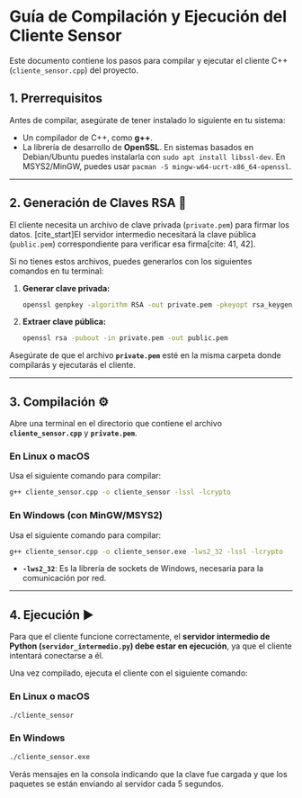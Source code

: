 
# Guía de Compilación y Ejecución del Cliente Sensor

Este documento contiene los pasos para compilar y ejecutar el cliente C++ (`cliente_sensor.cpp`) del proyecto.

## 1\. Prerrequisitos

Antes de compilar, asegúrate de tener instalado lo siguiente en tu sistema:

  * Un compilador de C++, como **g++**.
  * La librería de desarrollo de **OpenSSL**. En sistemas basados en Debian/Ubuntu puedes instalarla con `sudo apt install libssl-dev`. En MSYS2/MinGW, puedes usar `pacman -S mingw-w64-ucrt-x86_64-openssl`.

-----

## 2\. Generación de Claves RSA 🔑

El cliente necesita un archivo de clave privada (`private.pem`) para firmar los datos. [cite\_start]El servidor intermedio necesitará la clave pública (`public.pem`) correspondiente para verificar esa firma[cite: 41, 42].

Si no tienes estos archivos, puedes generarlos con los siguientes comandos en tu terminal:

1.  **Generar clave privada:**
    ```bash
    openssl genpkey -algorithm RSA -out private.pem -pkeyopt rsa_keygen_bits:2048
    ```
2.  **Extraer clave pública:**
    ```bash
    openssl rsa -pubout -in private.pem -out public.pem
    ```

Asegúrate de que el archivo **`private.pem`** esté en la misma carpeta donde compilarás y ejecutarás el cliente.

-----

## 3\. Compilación ⚙️

Abre una terminal en el directorio que contiene el archivo **`cliente_sensor.cpp`** y **`private.pem`**.

### En Linux o macOS

Usa el siguiente comando para compilar:

```bash
g++ cliente_sensor.cpp -o cliente_sensor -lssl -lcrypto
```

### En Windows (con MinGW/MSYS2)

Usa el siguiente comando para compilar:

```bash
g++ cliente_sensor.cpp -o cliente_sensor.exe -lws2_32 -lssl -lcrypto
```

  * **`-lws2_32`**: Es la librería de sockets de Windows, necesaria para la comunicación por red.

-----

## 4\. Ejecución ▶️

Para que el cliente funcione correctamente, el **servidor intermedio de Python (`servidor_intermedio.py`) debe estar en ejecución**, ya que el cliente intentará conectarse a él.

Una vez compilado, ejecuta el cliente con el siguiente comando:

### En Linux o macOS

```bash
./cliente_sensor
```

### En Windows

```bash
./cliente_sensor.exe
```

Verás mensajes en la consola indicando que la clave fue cargada y que los paquetes se están enviando al servidor cada 5 segundos.
